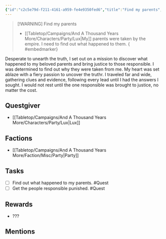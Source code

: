 ```yaml
---
{"id":"c2c5e79d-f211-4161-a959-fe4e9350fed6","title":"Find my parents","description":"Backstory quest.","sessionReceived":0,"sessionCompleted":0,"publish":true,"date_created":"Sunday, March 19th 2023, 12:49:13 pm","date_modified":"Friday, April 26th 2024, 11:23:03 pm","editing_lock":false,"live_preview":true,"cssclasses":["mado-heading"],"path":"Tabletop/Campaigns/And A Thousand Years More/Quests/Active/Find my parents.md","permalink":"/tabletop/campaigns/and-a-thousand-years-more/quests/active/find-my-parents/","PassFrontmatter":true}
---
```



> [!WARNING] Find my parents
> - [[Tabletop/Campaigns/And A Thousand Years More/Characters/Party/Lux\|My]] parents were taken by the empire. I need to find out what happened to them.
{ #embedmarker}


Desperate to unearth the truth, I set out on a mission to discover what happened to my beloved parents and bring justice to those responsible. I was determined to find out why they were taken from me. My heart was set ablaze with a fiery passion to uncover the truthr. I traveled far and wide, gathering clues and evidence, following every lead until I had the answers I sought. I would not rest until the one responsible was brought to justice, no matter the cost.

## Questgiver

- [[Tabletop/Campaigns/And A Thousand Years More/Characters/Party/Lux\|Lux]]

## Factions

- [[Tabletop/Campaigns/And A Thousand Years More/Faction/Misc/Party\|Party]]

## Tasks

- [ ] Find out what happened to my parents. #Quest
- [ ] Get the people responsible punished. #Quest

## Rewards

- ???

## Mentions


